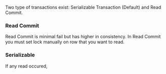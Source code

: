 Two type of transactions exist: Serializable Transaction (Default) and Read Commit. 




### Read Commit

Read Commit is minimal fail but has higher in consistency.
In Read Commit you must set lock manually on row that you want to read. 

### Serializable

If any read occured, 
